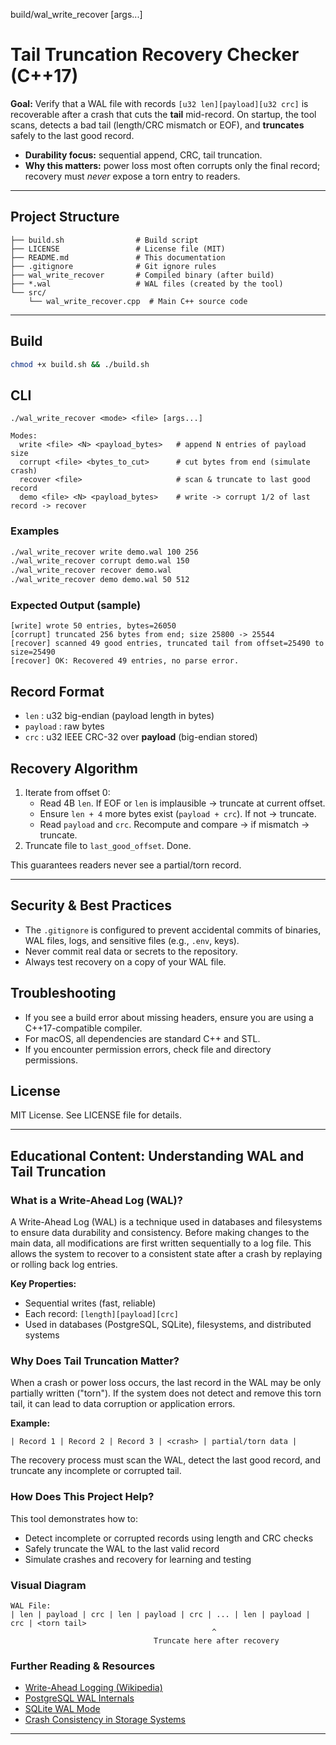 build/wal_write_recover <mode> <file> [args...]

# Tail Truncation Recovery Checker (C++17)

**Goal:** Verify that a WAL file with records `[u32 len][payload][u32 crc]` is recoverable after a crash that cuts the **tail** mid-record. On startup, the tool scans, detects a bad tail (length/CRC mismatch or EOF), and **truncates** safely to the last good record.

- **Durability focus:** sequential append, CRC, tail truncation.
- **Why this matters:** power loss most often corrupts only the final record; recovery must *never* expose a torn entry to readers.

---

## Project Structure

```
├── build.sh                # Build script
├── LICENSE                 # License file (MIT)
├── README.md               # This documentation
├── .gitignore              # Git ignore rules
├── wal_write_recover       # Compiled binary (after build)
├── *.wal                   # WAL files (created by the tool)
└── src/
    └── wal_write_recover.cpp  # Main C++ source code
```

---

## Build
```bash
chmod +x build.sh && ./build.sh
```

## CLI
```
./wal_write_recover <mode> <file> [args...]

Modes:
  write <file> <N> <payload_bytes>   # append N entries of payload size
  corrupt <file> <bytes_to_cut>      # cut bytes from end (simulate crash)
  recover <file>                     # scan & truncate to last good record
  demo <file> <N> <payload_bytes>    # write -> corrupt 1/2 of last record -> recover
```

### Examples
```bash
./wal_write_recover write demo.wal 100 256
./wal_write_recover corrupt demo.wal 150
./wal_write_recover recover demo.wal
./wal_write_recover demo demo.wal 50 512
```

### Expected Output (sample)
```
[write] wrote 50 entries, bytes=26050
[corrupt] truncated 256 bytes from end; size 25800 -> 25544
[recover] scanned 49 good entries, truncated tail from offset=25490 to size=25490
[recover] OK: Recovered 49 entries, no parse error.
```

## Record Format
- `len` : u32 big-endian (payload length in bytes)
- `payload` : raw bytes
- `crc` : u32 IEEE CRC-32 over **payload** (big-endian stored)

## Recovery Algorithm
1. Iterate from offset 0:
   - Read 4B `len`. If EOF or `len` is implausible -> truncate at current offset.
   - Ensure `len + 4` more bytes exist (`payload + crc`). If not -> truncate.
   - Read `payload` and `crc`. Recompute and compare -> if mismatch -> truncate.
2. Truncate file to `last_good_offset`. Done.

This guarantees readers never see a partial/torn record.

---

## Security & Best Practices

- The `.gitignore` is configured to prevent accidental commits of binaries, WAL files, logs, and sensitive files (e.g., `.env`, keys).
- Never commit real data or secrets to the repository.
- Always test recovery on a copy of your WAL file.

## Troubleshooting

- If you see a build error about missing headers, ensure you are using a C++17-compatible compiler.
- For macOS, all dependencies are standard C++ and STL.
- If you encounter permission errors, check file and directory permissions.

## License

MIT License. See LICENSE file for details.

---

## Educational Content: Understanding WAL and Tail Truncation

### What is a Write-Ahead Log (WAL)?
A Write-Ahead Log (WAL) is a technique used in databases and filesystems to ensure data durability and consistency. Before making changes to the main data, all modifications are first written sequentially to a log file. This allows the system to recover to a consistent state after a crash by replaying or rolling back log entries.

**Key Properties:**
- Sequential writes (fast, reliable)
- Each record: `[length][payload][crc]`
- Used in databases (PostgreSQL, SQLite), filesystems, and distributed systems

### Why Does Tail Truncation Matter?
When a crash or power loss occurs, the last record in the WAL may be only partially written ("torn"). If the system does not detect and remove this torn tail, it can lead to data corruption or application errors.

**Example:**
```
| Record 1 | Record 2 | Record 3 | <crash> | partial/torn data |
```
The recovery process must scan the WAL, detect the last good record, and truncate any incomplete or corrupted tail.

### How Does This Project Help?
This tool demonstrates how to:
- Detect incomplete or corrupted records using length and CRC checks
- Safely truncate the WAL to the last valid record
- Simulate crashes and recovery for learning and testing

### Visual Diagram

```
WAL File:
| len | payload | crc | len | payload | crc | ... | len | payload | crc | <torn tail>
                                             ^
                                Truncate here after recovery
```

### Further Reading & Resources
- [Write-Ahead Logging (Wikipedia)](https://en.wikipedia.org/wiki/Write-ahead_logging)
- [PostgreSQL WAL Internals](https://www.postgresql.org/docs/current/wal-intro.html)
- [SQLite WAL Mode](https://sqlite.org/wal.html)
- [Crash Consistency in Storage Systems](https://queue.acm.org/detail.cfm?id=1814327)

---
